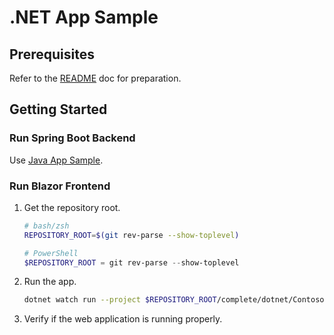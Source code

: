 # .NET App Sample

## Prerequisites

Refer to the [README](../../README.md) doc for preparation.

## Getting Started

### Run Spring Boot Backend

Use [Java App Sample](../complete/java/).

### Run Blazor Frontend

1. Get the repository root.

    ```bash
    # bash/zsh
    REPOSITORY_ROOT=$(git rev-parse --show-toplevel)
    ```

    ```powershell
    # PowerShell
    $REPOSITORY_ROOT = git rev-parse --show-toplevel
    ```

1. Run the app.

    ```bash
    dotnet watch run --project $REPOSITORY_ROOT/complete/dotnet/Contoso.BlazorApp/Contoso.BlazorApp.csproj
    ```

1. Verify if the web application is running properly.
